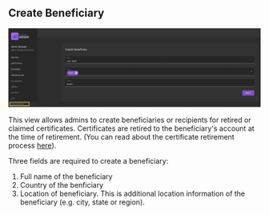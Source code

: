 ## Create Beneficiary

![org-createbeneficiary](../images/organization/org-createbeneficiary.png)

This view allows admins to create beneficiaries or recipients for retired or claimed certificates. Certificates are retired to the beneficiary's account at the time of retirement. (You can read about the certificate retirement process [here](../certificate-guides/blockchain-inbox.md#retire)).

Three fields are required to create a beneficiary:  
  
1. Full name of the beneficiary
2. Country of the benficiary
3. Location of beneficiary. This is additional location information of the beneficiary (e.g. city, state or region).
